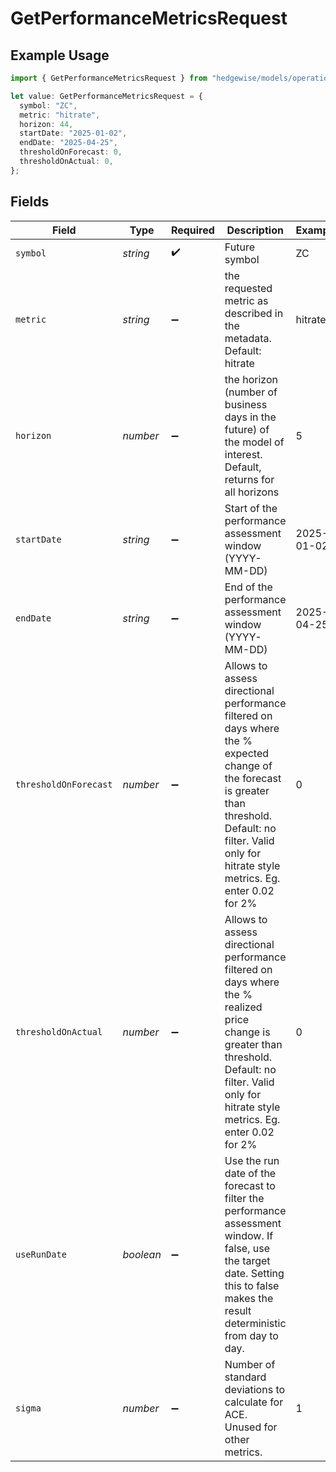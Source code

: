# GetPerformanceMetricsRequest

## Example Usage

```typescript
import { GetPerformanceMetricsRequest } from "hedgewise/models/operations";

let value: GetPerformanceMetricsRequest = {
  symbol: "ZC",
  metric: "hitrate",
  horizon: 44,
  startDate: "2025-01-02",
  endDate: "2025-04-25",
  thresholdOnForecast: 0,
  thresholdOnActual: 0,
};
```

## Fields

| Field                                                                                                                                                                                                                            | Type                                                                                                                                                                                                                             | Required                                                                                                                                                                                                                         | Description                                                                                                                                                                                                                      | Example                                                                                                                                                                                                                          |
| -------------------------------------------------------------------------------------------------------------------------------------------------------------------------------------------------------------------------------- | -------------------------------------------------------------------------------------------------------------------------------------------------------------------------------------------------------------------------------- | -------------------------------------------------------------------------------------------------------------------------------------------------------------------------------------------------------------------------------- | -------------------------------------------------------------------------------------------------------------------------------------------------------------------------------------------------------------------------------- | -------------------------------------------------------------------------------------------------------------------------------------------------------------------------------------------------------------------------------- |
| `symbol`                                                                                                                                                                                                                         | *string*                                                                                                                                                                                                                         | :heavy_check_mark:                                                                                                                                                                                                               | Future symbol                                                                                                                                                                                                                    | ZC                                                                                                                                                                                                                               |
| `metric`                                                                                                                                                                                                                         | *string*                                                                                                                                                                                                                         | :heavy_minus_sign:                                                                                                                                                                                                               | the requested metric as described in the metadata. Default: hitrate                                                                                                                                                              | hitrate                                                                                                                                                                                                                          |
| `horizon`                                                                                                                                                                                                                        | *number*                                                                                                                                                                                                                         | :heavy_minus_sign:                                                                                                                                                                                                               | the horizon (number of business days in the future) of the model of interest. Default, returns for all horizons                                                                                                                  | 5                                                                                                                                                                                                                                |
| `startDate`                                                                                                                                                                                                                      | *string*                                                                                                                                                                                                                         | :heavy_minus_sign:                                                                                                                                                                                                               | Start of the performance assessment window (YYYY-MM-DD)                                                                                                                                                                          | 2025-01-02                                                                                                                                                                                                                       |
| `endDate`                                                                                                                                                                                                                        | *string*                                                                                                                                                                                                                         | :heavy_minus_sign:                                                                                                                                                                                                               | End of the performance assessment window (YYYY-MM-DD)                                                                                                                                                                            | 2025-04-25                                                                                                                                                                                                                       |
| `thresholdOnForecast`                                                                                                                                                                                                            | *number*                                                                                                                                                                                                                         | :heavy_minus_sign:                                                                                                                                                                                                               | Allows to assess directional performance filtered on days where the % expected change of the forecast is greater than threshold.                 Default: no filter. Valid only for hitrate style metrics. Eg. enter 0.02 for 2% | 0                                                                                                                                                                                                                                |
| `thresholdOnActual`                                                                                                                                                                                                              | *number*                                                                                                                                                                                                                         | :heavy_minus_sign:                                                                                                                                                                                                               | Allows to assess directional performance filtered on days where the % realized price change is greater than threshold.                 Default: no filter. Valid only for hitrate style metrics. Eg. enter 0.02 for 2%           | 0                                                                                                                                                                                                                                |
| `useRunDate`                                                                                                                                                                                                                     | *boolean*                                                                                                                                                                                                                        | :heavy_minus_sign:                                                                                                                                                                                                               | Use the run date of the forecast to filter the performance assessment window. If false, use the target date. Setting this to false makes the result deterministic from day to day.                                               |                                                                                                                                                                                                                                  |
| `sigma`                                                                                                                                                                                                                          | *number*                                                                                                                                                                                                                         | :heavy_minus_sign:                                                                                                                                                                                                               | Number of standard deviations to calculate for ACE. Unused for other metrics.                                                                                                                                                    | 1                                                                                                                                                                                                                                |